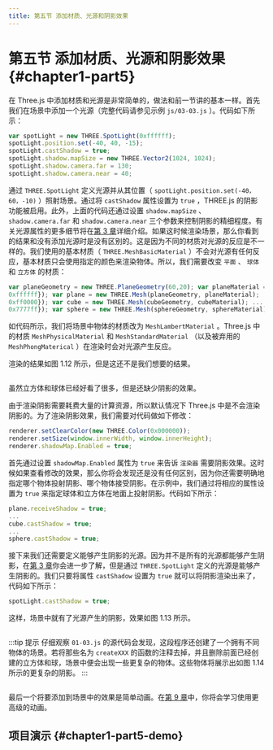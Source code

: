 ```yaml
---
title: 第五节 添加材质、光源和阴影效果
---
```

# 第五节 添加材质、光源和阴影效果 {#chapter1-part5}

在 Three.js 中添加材质和光源是非常简单的，做法和前一节讲的基本一样。首先我们在场景中添加一个光源（完整代码请参见示例 `js/03-03.js` ）。代码如下所示：

```js
var spotLight = new THREE.SpotLight(0xffffff);
spotLight.position.set(-40, 40, -15);
spotLight.castShadow = true;
spotLight.shadow.mapSize = new THREE.Vector2(1024, 1024);
spotLight.shadow.camera.far = 130;
spotLight.shadow.camera.near = 40;
```

通过 `THREE.SpotLight` 定义光源并从其位置（ `spotLight.position.set(-40，60，-10)` ）照射场景。通过将 `castShadow` 属性设置为 `true` ，THREE.js 的阴影功能被启用。此外，上面的代码还通过设置 `shadow.mapSize` 、 `shadow.camera.far` 和 `shadow.camera.near` 三个参数来控制阴影的精细程度。有关光源属性的更多细节将在[第 3 章](/docs/chapter3/)详细介绍。如果这时候渲染场景，那么你看到的结果和没有添加光源时是没有区别的。这是因为不同的材质对光源的反应是不一样的。我们使用的基本材质（ `THREE.MeshBasicMaterial` ）不会对光源有任何反应，基本材质只会使用指定的颜色来渲染物体。所以，我们需要改变 `平面` 、 `球体` 和 `立方体` 的材质：

```js
var planeGeometry = new THREE.PlaneGeometry(60,20); var planeMaterial = new THREE.MeshLambertMaterial({color:
0xffffff}); var plane = new THREE.Mesh(planeGeometry, planeMaterial); ... var cubeGeometry = new THREE.BoxGeometry(4,4,4); var cubeMaterial = new THREE.MeshLambertMaterial({color:
0xff0000}); var cube = new THREE.Mesh(cubeGeometry, cubeMaterial); ... var sphereGeometry = new THREE.SphereGeometry(4,20,20); var sphereMaterial = new THREE.MeshLambertMaterial({color:
0x7777ff}); var sphere = new THREE.Mesh(sphereGeometry, sphereMaterial);
```

如代码所示，我们将场景中物体的材质改为 `MeshLambertMaterial` 。Three.js 中的材质 `MeshPhysicalMaterial` 和 `MeshStandardMaterial` （以及被弃用的 `MeshPhongMaterical` ）在渲染时会对光源产生反应。

渲染的结果如图 1.12 所示，但是这还不是我们想要的结果。

<Image :index="12" />

虽然立方体和球体已经好看了很多，但是还缺少阴影的效果。

由于渲染阴影需要耗费大量的计算资源，所以默认情况下 Three.js 中是不会渲染阴影的。为了渲染阴影效果，我们需要对代码做如下修改：

```js
renderer.setClearColor(new THREE.Color(0x000000));
renderer.setSize(window.innerWidth, window.innerHeight);
renderer.shadowMap.Enabled = true;
```

首先通过设置 `shadowMap.Enabled` 属性为 `true` 来告诉 `渲染器` 需要阴影效果。这时候如果查看修改的效果，那么你将会发现还是没有任何区别，因为你还需要明确地指定哪个物体投射阴影、哪个物体接受阴影。在示例中，我们通过将相应的属性设置为 `true` 来指定球体和立方体在地面上投射阴影。代码如下所示：

```js
plane.receiveShadow = true;
...
cube.castShadow = true;
...
sphere.castShadow = true;
```

接下来我们还需要定义能够产生阴影的光源。因为并不是所有的光源都能够产生阴影，在[第 3 章](/docs/chapter3/)你会进一步了解，但是通过 `THREE.SpotLight` 定义的光源是能够产生阴影的。我们只要将属性 `castShadow` 设置为 `true` 就可以将阴影渲染出来了，代码如下所示：

```js
spotLight.castShadow = true;
```

这样，场景中就有了光源产生的阴影，效果如图 1.13 所示。

<Image :index="13" />

:::tip 提示
仔细观察 `01-03.js` 的源代码会发现，这段程序还创建了一个拥有不同物体的场景。若将那些名为 `createXXX` 的函数的注释去掉，并且删除前面已经创建的立方体和球，场景中便会出现一些更复杂的物体。这些物体将展示出如图 1.14 所示的更复杂的阴影。
:::

<Image :index="14" />

最后一个将要添加到场景中的效果是简单动画。在[第 9 章](/docs/chapter9/)中，你将会学习使用更高级的动画。

## 项目演示 {#chapter1-part5-demo}

<Demo />
